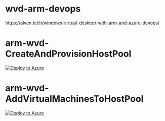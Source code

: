 # wvd-arm-devops
https://alven.tech/windows-virtual-desktop-with-arm-and-azure-devops/

# arm-wvd-CreateAndProvisionHostPool
[![Deploy to Azure](https://aka.ms/deploytoazurebutton)](https://portal.azure.com/#create/Microsoft.Template/uri/https%3A%2F%2Fraw.githubusercontent.com%2Falventech%2Fwvd-arm-devops%2Fmain%2Farm-wvd-CreateAndProvisionHostPool%2Farm-wvd-CreateAndProvisionHostPool.json)

# arm-wvd-AddVirtualMachinesToHostPool
[![Deploy to Azure](https://aka.ms/deploytoazurebutton)](https://portal.azure.com/#create/Microsoft.Template/uri/https%3A%2F%2Fraw.githubusercontent.com%2Falventech%2Fwvd-arm-devops%2Fmain%2Farm-wvd-AddVirtualMachinesToHostPool%2Farm-wvd-AddVirtualMachinesTemplate.json)

